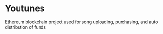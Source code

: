# Youtunes
Ethereum blockchain project used for song uploading, purchasing, and auto distribution of funds
